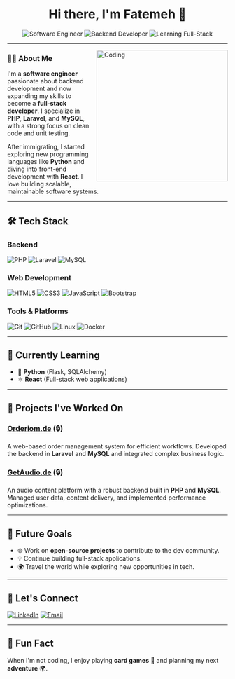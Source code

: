 <h1 align="center">Hi there, I'm Fatemeh 👋</h1>

<p align="center">
  <img src="https://img.shields.io/badge/-Software%20Engineer-blueviolet?style=for-the-badge&logo=github" alt="Software Engineer" />
  <img src="https://img.shields.io/badge/-Backend%20Developer-brightgreen?style=for-the-badge" alt="Backend Developer" />
  <img src="https://img.shields.io/badge/-Learning%20Full--Stack%20Development-ff69b4?style=for-the-badge" alt="Learning Full-Stack" />
</p>

---

<img align="right" alt="Coding" width="300" src="https://media.giphy.com/media/qgQUggAC3Pfv687qPC/giphy.gif" />

### 👩‍💻 **About Me**

I'm a **software engineer** passionate about backend development and now expanding my skills to become a **full-stack developer**. I specialize in **PHP**, **Laravel**, and **MySQL**, with a strong focus on clean code and unit testing.

After immigrating, I started exploring new programming languages like **Python** and diving into front-end development with **React**. I love building scalable, maintainable software systems.

---

## 🛠 **Tech Stack**

### Backend
![PHP](https://img.shields.io/badge/PHP-777BB4?style=for-the-badge&logo=php&logoColor=white)
![Laravel](https://img.shields.io/badge/Laravel-FF2D20?style=for-the-badge&logo=laravel&logoColor=white)
![MySQL](https://img.shields.io/badge/MySQL-4479A1?style=for-the-badge&logo=mysql&logoColor=white)

### Web Development
![HTML5](https://img.shields.io/badge/HTML5-E34F26?style=for-the-badge&logo=html5&logoColor=white)
![CSS3](https://img.shields.io/badge/CSS3-1572B6?style=for-the-badge&logo=css3&logoColor=white)
![JavaScript](https://img.shields.io/badge/JavaScript-F7DF1E?style=for-the-badge&logo=javascript&logoColor=black)
![Bootstrap](https://img.shields.io/badge/Bootstrap-563D7C?style=for-the-badge&logo=bootstrap&logoColor=white)

### Tools & Platforms
![Git](https://img.shields.io/badge/Git-F05032?style=for-the-badge&logo=git&logoColor=white)
![GitHub](https://img.shields.io/badge/GitHub-181717?style=for-the-badge&logo=github&logoColor=white)
![Linux](https://img.shields.io/badge/Linux-FCC624?style=for-the-badge&logo=linux&logoColor=black)
![Docker](https://img.shields.io/badge/Docker-2496ED?style=for-the-badge&logo=docker&logoColor=white)

---

## 🌱 **Currently Learning**
- 🐍 **Python** (Flask, SQLAlchemy)
- ⚛️ **React** (Full-stack web applications)

---

## 🚀 **Projects I've Worked On**

### [Orderiom.de](https://orderiom.de) (🔒)
A web-based order management system for efficient workflows. Developed the backend in **Laravel** and **MySQL** and integrated complex business logic.

### [GetAudio.de](https://getaudio.de) (🔒)
An audio content platform with a robust backend built in **PHP** and **MySQL**. Managed user data, content delivery, and implemented performance optimizations.

---

## 🎯 **Future Goals**
- 🌐 Work on **open-source projects** to contribute to the dev community.
- 💡 Continue building full-stack applications.
- 🌍 Travel the world while exploring new opportunities in tech.

---

## 💬 **Let's Connect**
<p align="left">
  <a href="https://www.linkedin.com/in/fatemeh-sohrabi"><img alt="LinkedIn" src="https://img.shields.io/badge/LinkedIn-%230077B5.svg?style=for-the-badge&logo=linkedin&logoColor=white"/></a>
  <a href="mailto:fs.sohrabi70@gmail.com"><img alt="Email" src="https://img.shields.io/badge/Email-D14836?style=for-the-badge&logo=gmail&logoColor=white"/></a>
</p>

---

## 🎴 **Fun Fact**
When I'm not coding, I enjoy playing **card games** 🎴 and planning my next **adventure** 🌍.
